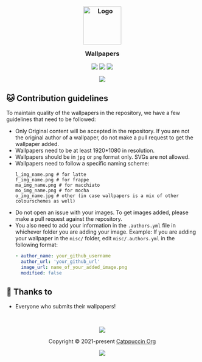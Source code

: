 <h3 align="center">
	<img src="https://raw.githubusercontent.com/catppuccin/catppuccin/main/assets/logos/exports/1544x1544_circle.png" width="100" alt="Logo"/><br/>
	<img src="https://raw.githubusercontent.com/catppuccin/catppuccin/main/assets/misc/transparent.png" height="30" width="0px"/>
	Wallpapers
	<img src="https://raw.githubusercontent.com/catppuccin/catppuccin/main/assets/misc/transparent.png" height="30" width="0px"/>
</h3>

<p align="center">
    <a href="https://github.com/catppuccin/wallpapers/stargazers"><img src="https://img.shields.io/github/stars/catppuccin/wallpapers?colorA=363a4f&colorB=b7bdf8&style=for-the-badge"></a>
    <a href="https://github.com/catppuccin/wallpapers/issues"><img src="https://img.shields.io/github/issues/catppuccin/wallpapers?colorA=363a4f&colorB=f5a97f&style=for-the-badge"></a>
    <a href="https://github.com/catppuccin/wallpapers/contributors"><img src="https://img.shields.io/github/contributors/catppuccin/wallpapers?colorA=363a4f&colorB=a6da95&style=for-the-badge"></a>
</p>

<p align="center">
  <img src="https://cdn.discordapp.com/attachments/1020298612464431136/1084320714695397457/output.gif" style="border-radius:2%"/>
</p>

## 🐱 Contribution guidelines 
To maintain quality of the wallpapers in the repository, we have a few guidelines that need to be followed:
- Only Original content will be accepted in the repository. If you are not the original author of a wallpaper, do not make a pull request to get the wallpaper added. 
- Wallpapers need to be at least 1920\*1080 in resolution. 
- Wallpapers should be in `jpg` or `png` format only. SVGs are not allowed. 
- Wallpapers need to follow a specific naming scheme: 
  ```
  l_img_name.png # for latte 
  f_img_name.png # for frappe 
  ma_img_name.png # for macchiato 
  mo_img_name.png # for mocha 
  o_img_name.jpg # other (in case wallpapers is a mix of other colourschemes as well) 
  ```
- Do not open an issue with your images. To get images added, please make a pull request against the repository. 
- You also need to add your information in the `.authors.yml` file in whichever folder you are adding your image. Example: 
  If you are adding your wallpaper in the `misc/` folder, edit `misc/.authors.yml` in the following format: 
  ```yml
  - author_name: your_github_username
    author_url: 'your_github_url'
    image_url: name_of_your_added_image.png
    modified: false

  ```
## 💝 Thanks to

- Everyone who submits their wallpapers!

&nbsp;

<p align="center"><img src="https://raw.githubusercontent.com/catppuccin/catppuccin/main/assets/footers/gray0_ctp_on_line.svg?sanitize=true" /></p>
<p align="center">Copyright &copy; 2021-present <a href="https://github.com/catppuccin" target="_blank">Catppuccin Org</a>
<p align="center"><a href="https://github.com/catppuccin/catppuccin/blob/main/LICENSE"><img src="https://img.shields.io/static/v1.svg?style=for-the-badge&label=License&message=MIT&logoColor=d9e0ee&colorA=363a4f&colorB=b7bdf8"/></a></p>
